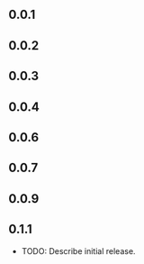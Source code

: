 ## 0.0.1
## 0.0.2
## 0.0.3
## 0.0.4
## 0.0.6
## 0.0.7
## 0.0.9
## 0.1.1

* TODO: Describe initial release.
